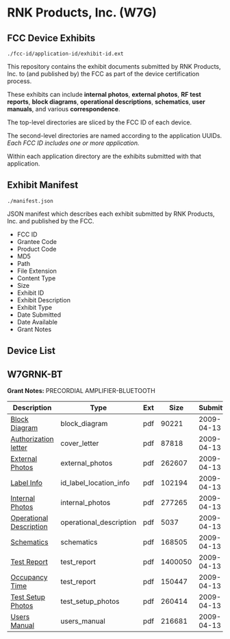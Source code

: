 # RNK Products, Inc. (W7G)
## FCC Device Exhibits

```
./fcc-id/application-id/exhibit-id.ext
```

This repository contains the exhibit documents submitted by RNK Products, Inc. to (and published by) the FCC as part of the device certification process.

These exhibits can include **internal photos**, **external photos**, **RF test reports**, **block diagrams**, **operational descriptions**, **schematics**, **user manuals**, and various **correspondence**.

The top-level directories are sliced by the FCC ID of each device.

The second-level directories are named according to the application UUIDs. *Each FCC ID includes one or more application.*

Within each application directory are the exhibits submitted with that application. 

## Exhibit Manifest

```
./manifest.json
```

JSON manifest which describes each exhibit submitted by RNK Products, Inc. and published by the FCC.

- FCC ID
- Grantee Code
- Product Code
- MD5
- Path
- File Extension
- Content Type
- Size
- Exhibit ID
- Exhibit Description
- Exhibit Type
- Date Submitted
- Date Available
- Grant Notes

## Device List
## W7GRNK-BT
**Grant Notes:** PRECORDIAL AMPLIFIER-BLUETOOTH

| Description | Type | Ext | Size | Submitted | Available |
| ----------- | ---- | --- | ---- | --------- | --------- |
| [Block Diagram](W7GRNK-BT/68e1873e90d3529e229bc15cf93c52ae/1095624.pdf) | block_diagram | pdf | 90221 | 2009-04-13 | 2009-04-13 |
| [Authorization letter](W7GRNK-BT/68e1873e90d3529e229bc15cf93c52ae/1095623.pdf) | cover_letter | pdf | 87818 | 2009-04-13 | 2009-04-13 |
| [External Photos](W7GRNK-BT/68e1873e90d3529e229bc15cf93c52ae/1095626.pdf) | external_photos | pdf | 262607 | 2009-04-13 | 2009-04-13 |
| [Label Info](W7GRNK-BT/68e1873e90d3529e229bc15cf93c52ae/1095631.pdf) | id_label_location_info | pdf | 102194 | 2009-04-13 | 2009-04-13 |
| [Internal Photos](W7GRNK-BT/68e1873e90d3529e229bc15cf93c52ae/1095628.pdf) | internal_photos | pdf | 277265 | 2009-04-13 | 2009-04-13 |
| [Operational Description](W7GRNK-BT/68e1873e90d3529e229bc15cf93c52ae/1095630.pdf) | operational_description | pdf | 5037 | 2009-04-13 | 2009-04-13 |
| [Schematics](W7GRNK-BT/68e1873e90d3529e229bc15cf93c52ae/1095625.pdf) | schematics | pdf | 168505 | 2009-04-13 | 2009-04-13 |
| [Test Report](W7GRNK-BT/68e1873e90d3529e229bc15cf93c52ae/1095627.pdf) | test_report | pdf | 1400050 | 2009-04-13 | 2009-04-13 |
| [Occupancy Time](W7GRNK-BT/68e1873e90d3529e229bc15cf93c52ae/1095629.pdf) | test_report | pdf | 150447 | 2009-04-13 | 2009-04-13 |
| [Test Setup Photos](W7GRNK-BT/68e1873e90d3529e229bc15cf93c52ae/1095633.pdf) | test_setup_photos | pdf | 260414 | 2009-04-13 | 2009-04-13 |
| [Users Manual](W7GRNK-BT/68e1873e90d3529e229bc15cf93c52ae/1095634.pdf) | users_manual | pdf | 216681 | 2009-04-13 | 2009-04-13 |
